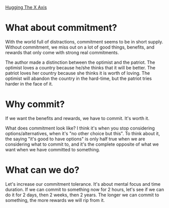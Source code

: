 [Hugging The X Axis](https://perell.com/essay/hugging-the-x-axis)

# What about commitment?
With the world full of distractions, commitment seems to be in short supply.
Without commitment, we miss out on a lot of good things, benefits, and rewards
that only come with strong real commitments.

The author made a distinction between the optimist and the patriot. The optimist
loves a country because he/she thinks that it will be better. The patriot loves
her country because she thinks it is worth of loving. The optimist will abandon
the country in the hard-time, but the patriot tries harder in the face of it.

# Why commit?

If we want the benefits and rewards, we have to commit. It's worth it.

What does commitment look like? I think it's when you stop considering
options/alternatives, when it's "no other choice but this". To think about it,
the saying "it's good to have options" is only half true when we are considering
what to commit to, and it's the complete opposite of what we want when we have
committed to something.

# What can we do?

Let's increase our commitment tolerance. It's about mental focus and time
duration. If we can commit to something now for 2 hours, let's see if we can do
it for 2 days, then 2 weeks, then 2 years. The longer we can commit to
something, the more rewards we will rip from it.
